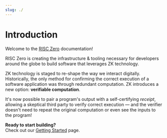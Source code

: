 ```yaml
---
slug: ./
---
```


# Introduction

Welcome to the [RISC Zero][external-risc-zero] documentation!

RISC Zero is creating the infrastructure & tooling necessary for
developers around the globe to build software that leverages ZK technology.

ZK technology is staged to re-shape the way we interact digitally. Historically,
the only method for confirming the correct execution of a software application
was through redundant computation. ZK introduces a new option: **verifiable
computation**.

It's now possible to pair a program's output with a self-certifying _receipt_,
allowing a skeptical third party to verify correct execution — and the verifier
doesn't need to repeat the original computation or even see the inputs to the
program!

**Ready to start building?** <br/>
Check out our [Getting Started][docs-getting-started] page.

[docs-getting-started]: ./getting-started.md

[external-risc-zero]: https://risczero.com
